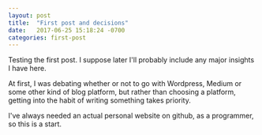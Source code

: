 ```yaml
---
layout: post
title:  "First post and decisions"
date:   2017-06-25 15:18:24 -0700
categories: first-post
---
```


Testing the first post. I suppose later I'll probably include any major insights I have here.

At first, I was debating whether or not to go with Wordpress, Medium or some other kind of blog platform, but rather than choosing a platform, getting into the habit of writing something takes priority.

I've always needed an actual personal website on github, as a programmer, so this is a start.